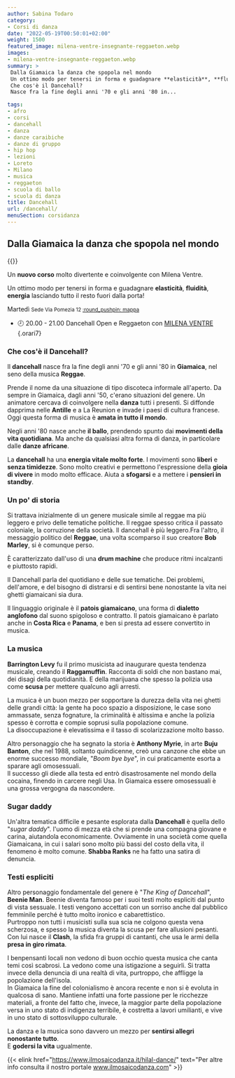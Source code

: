 ```yaml
---
author: Sabina Todaro
category:
- Corsi di danza
date: "2022-05-19T00:50:01+02:00"
weight: 1500
featured_image: milena-ventre-insegnante-reggaeton.webp
images: 
- milena-ventre-insegnante-reggaeton.webp
summary: >
 Dalla Giamaica la danza che spopola nel mondo
 Un ottimo modo per tenersi in forma e guadagnare **elasticità**, **fluidità**, **energia** lasciando tutto il resto fuori dalla porta!
 Che cos'è il Dancehall?
 Nasce fra la fine degli anni '70 e gli anni '80 in...

tags:
- afro
- corsi
- dancehall
- danza
- danze caraibiche
- danze di gruppo
- hip hop
- lezioni
- Loreto
- Milano
- musica
- reggaeton
- scuola di ballo
- scuola di danza
title: Dancehall
url: /dancehall/
menuSection: corsidanza
---
```

## Dalla Giamaica la danza che spopola nel mondo

<div class="mw6 fr pl1">
{{<figureh src="corsi-di-dancehall-a-milano.webp"
alt="Corsi di Dancehall a Milano"
caption="Corsi di Dancehall a Milano" >}}
</div>

Un **nuovo corso** molto divertente e coinvolgente con Milena Ventre.

Un ottimo modo per tenersi in forma e guadagnare **elasticità**, **fluidità**, **energia** lasciando tutto il resto fuori dalla porta!

<p class="giorno">Martedì <small class="silver">Sede Via Pomezia 12 <a href="https://bit.ly/3wnLl8q" target="_blank">:round_pushpin: mappa</a></small></p>

* 🕗 <span>20.00 - 21.00</span> Dancehall Open e Reggaeton con <a href="/milena-ventre/" title="Insegnante di reggaeton Milena Ventre">MILENA VENTRE</a>
{.orari7}

### Che cos'è il Dancehall?

Il **dancehall** nasce fra la fine degli anni '70 e gli anni '80 in **Giamaica**, nel seno della musica **Reggae**.

Prende il nome da una situazione di tipo discoteca informale all'aperto. Da sempre in Giamaica, dagli anni '50, c'erano situazioni del genere. Un animatore cercava di coinvolgere nella **danza** tutti i presenti.
Si diffonde dapprima nelle **Antille** e a La Reunion e invade i paesi di cultura francese. Oggi questa forma di musica è **amata in tutto il mondo**.

Negli anni '80 nasce anche **il ballo**, prendendo spunto dai **movimenti della vita quotidiana**. Ma anche da qualsiasi altra forma di danza, in particolare dalle **danze africane**.

La **dancehall** ha una **energia vitale molto forte**. I movimenti sono **liberi** e **senza timidezze**. Sono molto creativi e permettono l'espressione della **gioia di vivere** in modo molto efficace. Aiuta a **sfogarsi** e a mettere i **pensieri in standby**.

### Un po' di storia

Si trattava inizialmente di un genere musicale simile al reggae ma più leggero e privo delle tematiche politiche. Il reggae spesso critica il passato coloniale, la corruzione della società. Il dancehall è più leggero.Fra l'altro, il messaggio politico del **Reggae**, una volta scomparso il suo creatore **Bob Marley**, si è comunque perso.

È caratterizzato dall'uso di una **drum machine** che produce ritmi incalzanti e piuttosto rapidi.

Il Dancehall parla del quotidiano e delle sue tematiche. Dei problemi, dell'amore, e del bisogno di distrarsi e di sentirsi bene nonostante la vita nei ghetti giamaicani sia dura.

Il linguaggio originale è il **patois giamaicano**, una forma di **dialetto anglofono** dal suono spigoloso e contratto. Il patois giamaicano è parlato anche in **Costa Rica** e **Panama**, e ben si presta ad essere convertito in musica.

### La musica

**Barrington Levy** fu il primo musicista ad inaugurare questa tendenza musicale, creando il **Raggamuffin**. Racconta di soldi che non bastano mai, dei disagi della quotidianità. E della marijuana che spesso la polizia usa come **scusa** per mettere qualcuno agli arresti.

La musica è un buon mezzo per sopportare la durezza della vita nei ghetti delle grandi città: la gente ha poco spazio a disposizione, le case sono ammassate, senza fognature, la criminalità è altissima e anche la polizia spesso è corrotta e compie soprusi sulla popolazione comune.\
La disoccupazione è elevatissima e il tasso di scolarizzazione molto basso.

Altro personaggio che ha segnato la storia è **Anthony Myrie**, in arte **Buju Banton**, che nel 1988, soltanto quindicenne, creò una canzone che ebbe un enorme successo mondiale, "_Boom bye bye_", in cui praticamente esorta a sparare agli omosessuali.\
Il successo gli diede alla testa ed entrò disastrosamente nel mondo della cocaina, finendo in carcere negli Usa. In Giamaica essere omosessuali è una grossa vergogna da nascondere.

### Sugar daddy

Un'altra tematica difficile e pesante esplorata dalla **Dancehall** è quella dello "_sugar daddy_". l'uomo di mezza età che si prende una compagna giovane e carina, aiutandola economicamente. Ovviamente in una società come quella Giamaicana, in cui i salari sono molto più bassi del costo della vita, il fenomeno è molto comune. **Shabba Ranks** ne ha fatto una satira di denuncia.

### Testi espliciti

Altro personaggio fondamentale del genere è "_The King of Dancehall_", **Beenie Man**. Beenie diventa famoso per i suoi testi molto espliciti dal punto di vista sessuale. I testi vengono accettati con un sorriso anche dal pubblico femminile perché è tutto molto ironico e cabarettistico.\
Purtroppo non tutti i musicisti sulla sua scia ne colgono questa vena scherzosa, e spesso la musica diventa la scusa per fare allusioni pesanti. Con lui nasce il **Clash**, la sfida fra gruppi di cantanti, che usa le armi della **presa in giro rimata**.

I benpensanti locali non vedono di buon occhio questa musica che canta temi così scabrosi. La vedono come una istigazione a seguirli. Si tratta invece della denuncia di una realtà di vita, purtroppo, che affligge la popolazione dell'isola.\
In Giamaica la fine del colonialismo è ancora recente e non si è evoluta in qualcosa di sano. Mantiene infatti una forte passione per le ricchezze materiali, a fronte del fatto che, invece, la maggior parte della popolazione versa in uno stato di indigenza terribile, è costretta a lavori umilianti, e vive in uno stato di sottosviluppo culturale.

La danza e la musica sono davvero un mezzo per **sentirsi allegri nonostante tutto**.\
E **godersi la vita** ugualmente.

{{< elink href="https://www.ilmosaicodanza.it/hilal-dance/"  text="Per altre info consulta il nostro portale www.ilmosaicodanza.com" >}}